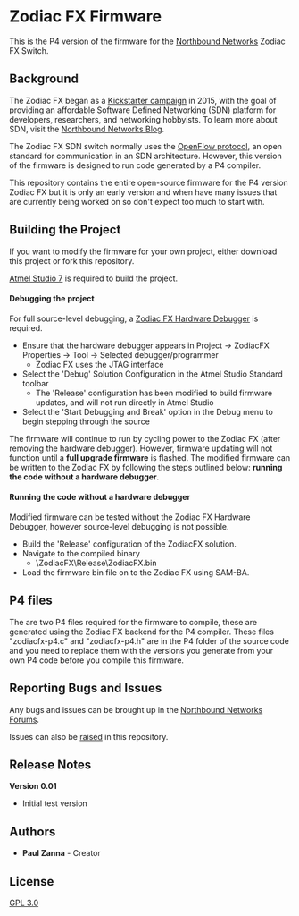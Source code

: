 # Zodiac FX Firmware

This is the P4 version of the firmware for the [Northbound Networks](https://northboundnetworks.com/) Zodiac FX Switch.

## Background

The Zodiac FX began as a [Kickstarter campaign](https://www.kickstarter.com/projects/northboundnetworks/zodiac-fx-the-worlds-smallest-openflow-sdn-switch) in 2015, with the goal of providing an affordable Software Defined Networking (SDN) platform for developers, researchers, and networking hobbyists. To learn more about SDN, visit the [Northbound Networks Blog](https://northboundnetworks.com/blogs/sdn).

The Zodiac FX SDN switch normally uses the [OpenFlow protocol](https://www.opennetworking.org/sdn-resources/openflow), an open standard for communication in an SDN architecture. However, this version of the firmware is designed to run code generated by a P4 compiler.

This repository contains the entire open-source firmware for the P4 version Zodiac FX but it is only an early version and when have many issues that are currently being worked on so don't expect too much to start with.

## Building the Project

If you want to modify the firmware for your own project, either download this project or fork this repository.

[Atmel Studio 7](https://www.atmel.com/Microsite/atmel-studio/) is required to build the project.

#### Debugging the project

For full source-level debugging, a [Zodiac FX Hardware Debugger](https://northboundnetworks.com/products/zodiac-fx-hardware-debugger) is required.

* Ensure that the hardware debugger appears in Project -> ZodiacFX Properties -> Tool -> Selected debugger/programmer
	* Zodiac FX uses the JTAG interface
* Select the 'Debug' Solution Configuration in the Atmel Studio Standard toolbar
	* The 'Release' configuration has been modified to build firmware updates, and will not run directly in Atmel Studio
* Select the 'Start Debugging and Break' option in the Debug menu to begin stepping through the source

The firmware will continue to run by cycling power to the Zodiac FX (after removing the hardware debugger). However, firmware updating will not function until a **full upgrade firmware** is flashed. The modified firmware can be written to the Zodiac FX by following the steps outlined below: **running the code without a hardware debugger**.

#### Running the code without a hardware debugger

Modified firmware can be tested without the Zodiac FX Hardware Debugger, however source-level debugging is not possible.

* Build the 'Release' configuration of the ZodiacFX solution.
* Navigate to the compiled binary
	* \ZodiacFX\Release\ZodiacFX.bin
* Load the firmware bin file on to the Zodiac FX using SAM-BA.

## P4 files

The are two P4 files required for the firmware to compile, these are generated using the Zodiac FX backend for the P4 compiler. These files "zodiacfx-p4.c" and "zodiacfx-p4.h" are in the P4 folder of the source code and you need to replace them with the versions you generate from your own P4 code before you compile this firmware. 

## Reporting Bugs and Issues

Any bugs and issues can be brought up in the [Northbound Networks Forums](http://forums.northboundnetworks.com/index.php?board=3.0).

Issues can also be [raised](https://github.com/NorthboundNetworks/ZodiacFX/issues) in this repository.

## Release Notes

**Version 0.01**
* Initial test version

## Authors

* **Paul Zanna** - Creator

## License

[GPL 3.0](LICENSE)
